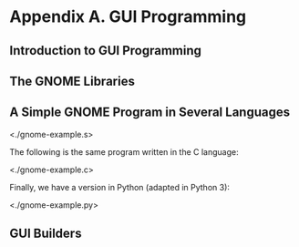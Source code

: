 # Appendix A. GUI Programming

## Introduction to GUI Programming


## The GNOME Libraries


## A Simple GNOME Program in Several Languages

<./gnome-example.s>

The following is the same program written in the C language:

<./gnome-example.c>

Finally, we have a version in Python (adapted in Python 3):

<./gnome-example.py>


## GUI Builders

